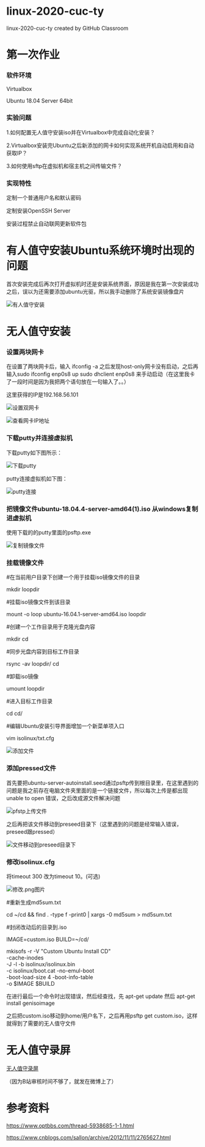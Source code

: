 # linux-2020-cuc-ty
linux-2020-cuc-ty created by GitHub Classroom

# 第一次作业

### 软件环境

Virtualbox

Ubuntu 18.04 Server 64bit

### 实验问题

1.如何配置无人值守安装iso并在Virtualbox中完成自动化安装？

2.Virtualbox安装完Ubuntu之后新添加的网卡如何实现系统开机自动启用和自动获取IP？

3.如何使用sftp在虚拟机和宿主机之间传输文件？

### 实现特性

定制一个普通用户名和默认密码

定制安装OpenSSH Server

安装过程禁止自动联网更新软件包

# 有人值守安装Ubuntu系统环境时出现的问题

首次安装完成后再次打开虚拟机时还是安装系统界面，原因是我在第一次安装成功之后，误以为还需要添加ubuntu光驱，所以我手动删除了系统安装镜像盘片

![有人值守安装](/img/1.png)

# 无人值守安装

### 设置两块网卡
在设置了两块网卡后，输入 ifconfig -a 之后发现host-only网卡没有启动，之后再输入sudo ifconfig enp0s8 up sudo dhclient enp0s8 来手动启动（在这里我卡了一段时间是因为我把两个语句放在一句输入了。。）

这里获得的IP是192.168.56.101

![设置双网卡](/img/设置双网卡.png)

![查看网卡IP地址](/img/网卡IP.png)

### 下载putty并连接虚拟机

下载putty如下图所示：

![下载putty](/img/下载putty.png)

putty连接虚拟机如下图：

![putty连接](/img/putty.png)


### 把镜像文件ubuntu-18.04.4-server-amd64(1).iso 从windows复制进虚拟机

使用下载的的putty里面的psftp.exe

![复制镜像文件](/img/复制镜像文件.png)

### 挂载镜像文件

#在当前用户目录下创建一个用于挂载iso镜像文件的目录

mkdir loopdir

#挂载iso镜像文件到该目录

mount -o loop ubuntu-16.04.1-server-amd64.iso loopdir

#创建一个工作目录用于克隆光盘内容

mkdir cd
 
#同步光盘内容到目标工作目录

rsync -av loopdir/ cd

#卸载iso镜像

umount loopdir

#进入目标工作目录

cd cd/

#编辑Ubuntu安装引导界面增加一个新菜单项入口

vim isolinux/txt.cfg

![添加文件](/img/增加新菜单项入口添加文件.png)

### 添加pressed文件

首先要把ubuntu-server-autoinstall.seed通过psftp传到根目录里，在这里遇到的问题是我之前存在电脑文件夹里面的是一个链接文件，所以每次上传是都出现unable to open 错误，之后改成源文件解决问题

![pfstp上传文件](/img/pfstp上传.png)

之后再把该文件移动到preseed目录下（这里遇到的问题是经常输入错误，preseed跟pressed）

![文件移动到preseed目录下](/img/移动到preseed.png)

### 修改isolinux.cfg

将timeout 300 改为timeout 10。(可选)

![修改.png图片](img/修改.png)

#重新生成md5sum.txt

cd ~/cd && find . -type f -print0 | xargs -0 md5sum > md5sum.txt

#封闭改动后的目录到.iso

IMAGE=custom.iso
BUILD=~/cd/

mkisofs -r -V "Custom Ubuntu Install CD" \
            -cache-inodes \
            -J -l -b isolinux/isolinux.bin \
            -c isolinux/boot.cat -no-emul-boot \
            -boot-load-size 4 -boot-info-table \
            -o $IMAGE $BUILD

在进行最后一个命令时出现错误，然后经查找，先 apt-get update 然后 apt-get install genisoimage

之后把custom.iso移动到home/用户名下，之后再用psftp get custom.iso，这样就得到了需要的无人值守文件

# 无人值守录屏

[无人值守录屏](https://m.weibo.cn/5644290078/4485689720529545)

（因为B站审核时间不够了，就发在微博上了）

# 参考资料

https://www.optbbs.com/thread-5938685-1-1.html

https://www.cnblogs.com/sallon/archive/2012/11/11/2765627.html



